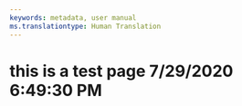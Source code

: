 ```yaml
---
keywords: metadata, user manual
ms.translationtype: Human Translation
---
```

# this is a test page 7/29/2020 6:49:30 PM